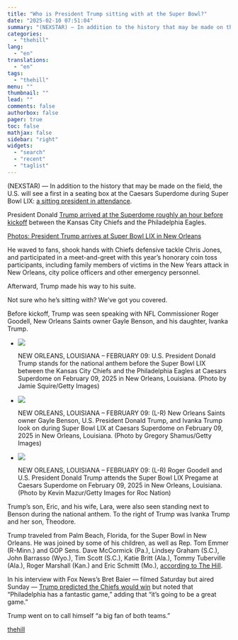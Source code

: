 ```yaml
---
title: "Who is President Trump sitting with at the Super Bowl?"
date: "2025-02-10 07:51:04"
summary: "(NEXSTAR) — In addition to the history that may be made on the field, the U.S. will see a first in a seating box at the Caesars Superdome during Super Bowl LIX: a sitting president in attendance. President Donald Trump arrived at the Superdome roughly an hour before kickoff between..."
categories:
  - "thehill"
lang:
  - "en"
translations:
  - "en"
tags:
  - "thehill"
menu: ""
thumbnail: ""
lead: ""
comments: false
authorbox: false
pager: true
toc: false
mathjax: false
sidebar: "right"
widgets:
  - "search"
  - "recent"
  - "taglist"
---
```


(NEXSTAR) — In addition to the history that may be made on the field, the U.S. will see a first in a seating box at the Caesars Superdome during Super Bowl LIX: [a sitting president in attendance](https://thehill.com/homenews/administration/5125557-donald-trump-super-bowl-chiefs-eagles-2025/).

President Donald [Trump arrived at the Superdome roughly an hour before kickoff](https://thehill.com/homenews/nexstar_media_wire/5135339-has-president-trump-arrived-at-the-super-bowl/) between the Kansas City Chiefs and the Philadelphia Eagles.

[Photos: President Trump arrives at Super Bowl LIX in New Orleans](https://thehill.com/homenews/nexstar_media_wire/5135339-has-president-trump-arrived-at-the-super-bowl/) 

He waved to fans, shook hands with Chiefs defensive tackle Chris Jones, and participated in a meet-and-greet with this year’s honorary coin toss participants, including family members of victims in the New Years attack in New Orleans, city police officers and other emergency personnel.

Afterward, Trump made his way to his suite.

Not sure who he’s sitting with? We’ve got you covered.

Before kickoff, Trump was seen speaking with NFL Commissioner Roger Goodell, New Orleans Saints owner Gayle Benson, and his daughter, Ivanka Trump.


* ![](https://www.nxsttv.com/nmw/wp-content/uploads/sites/107/2025/02/GettyImages-2198600313.jpg?w=900)
  
  NEW ORLEANS, LOUISIANA – FEBRUARY 09: U.S. President Donald Trump stands for the national anthem before the Super Bowl LIX between the Kansas City Chiefs and the Philadelphia Eagles at Caesars Superdome on February 09, 2025 in New Orleans, Louisiana. (Photo by Jamie Squire/Getty Images)
* ![](https://www.nxsttv.com/nmw/wp-content/uploads/sites/107/2025/02/GettyImages-2198597477.jpg?w=900)
  
  NEW ORLEANS, LOUISIANA – FEBRUARY 09: (L-R) New Orleans Saints owner Gayle Benson, U.S. President Donald Trump, and Ivanka Trump look on during Super Bowl LIX at Caesars Superdome on February 09, 2025 in New Orleans, Louisiana. (Photo by Gregory Shamus/Getty Images)
* ![](https://www.nxsttv.com/nmw/wp-content/uploads/sites/107/2025/02/GettyImages-2198597800.jpg?w=900)
  
  NEW ORLEANS, LOUISIANA – FEBRUARY 09: (L-R) Roger Goodell and U.S. President Donald Trump attends the Super Bowl LIX Pregame at Caesars Superdome on February 09, 2025 in New Orleans, Louisiana. (Photo by Kevin Mazur/Getty Images for Roc Nation)

Trump’s son, Eric, and his wife, Lara, were also seen standing next to Benson during the national anthem. To the right of Trump was Ivanka Trump and her son, Theodore.

Trump traveled from Palm Beach, Florida, for the Super Bowl in New Orleans. He was joined by some of his children, as well as Rep. Tom Emmer (R-Minn.) and GOP Sens. Dave McCormick (Pa.), Lindsey Graham (S.C.), John Barrasso (Wyo.), Tim Scott (S.C.), Katie Britt (Ala.), Tommy Tuberville (Ala.), Roger Marshall (Kan.) and Eric Schmitt (Mo.), [according to The Hill](https://thehill.com/homenews/administration/5135160-trump-picks-chiefs-super-bowl-win/).

In his interview with Fox News’s Bret Baier — filmed Saturday but aired Sunday — [Trump predicted the Chiefs would win](https://thehill.com/homenews/administration/5135160-trump-picks-chiefs-super-bowl-win/) but noted that “Philadelphia has a fantastic game,” adding that “it’s going to be a great game.”

Trump went on to call himself “a big fan of both teams.”

[thehill](https://thehill.com/homenews/nexstar_media_wire/5135401-who-is-president-trump-sitting-with-at-the-super-bowl/)
